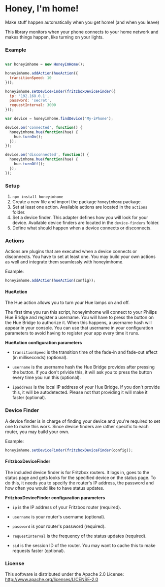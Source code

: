 
Honey, I'm home!
============

Make stuff happen automatically when you get home! (and when you leave)

This library monitors when your phone connects to your home network and makes things happen, like turning on your lights.

### Example
```javascript

var honeyimhome = new HoneyImHome();

honeyimhome.addAction(hueAction({
  transitionSpeed: 10
}));

honeyimhome.setDeviceFinder(fritzboxDeviceFinder({
  ip: '192.168.0.1',
  password: 'secret',
  requestInterval: 3000
}));

var device = honeyimhome.findDevice('My-iPhone');

device.on('connected', function() {
  honeyimhome.hue(function(hue) {
    hue.turnOn();
  });
});

device.on('disconnected', function() {
  honeyimhome.hue(function(hue) {
    hue.turnOff();
  });
});

```

### Setup
1. `npm install honeyimhome`
2. Create a new file and import the package `honeyimhome` package.
3. Set at least one action. Available actions are located in the `actions` folder.
4. Set a device finder. This adapter defines how you will look for your device. Available device finders are located in the `device-finders` folder.
5. Define what should happen when a device connects or disconnects.

### Actions
Actions are plugins that are executed when a device connects or disconnects. You have to set at least one. You may build your own actions as well and integrate them seamlessly with honeyimhome.

Example:
```javascript
honeyimhome.addAction(hueAction(config));
```

#### HueAction
The Hue action allows you to turn your Hue lamps on and off.

The first time you run this script, honeyimhome will connect to your Philips Hue Bridge and register a username. You will have to press the button on the Hue Bridge to authorize it. When this happens, a username hash will appear in your console. You can use that username in your configuration parameters to avoid having to register your app every time it runs.

**HueAction configuration parameters**

* `transitionSpeed` is the transition time of the fade-in and fade-out effect (in milliseconds) (optional).

* `username` is the username hash the Hue Bridge provides after pressing the button. If you don't privide this, it will ask you to press the button every time you run this (optional).

* `ipaddress` is the local IP address of your Hue Bridge. If you don't provide this, it will be autodetected. Please not that providing it will make it faster (optional).


### Device Finder
A device finder is in charge of finding your device and you're required to set one to make this work. Since device finders are rather specific to each router, you may build your own.

Example:
```javascript
honeyimhome.setDeviceFinder(fritzboxDeviceFinder(config));
```

#### FritzboxDeviceFinder
The included device finder is for Fritzbox routers. It logs in, goes to the status page and gets looks for the specified device on the status page. To do this, it needs you to specify the router's IP address, the password and how often you would like to have status updates.

**FritzboxDeviceFinder configuration parameters**

* `ip` is the IP address of your Fritzbox router (required).

* `username` is your router's username (optional).

* `password` is your router's password (required).

* `requestInterval` is the frequency of the status updates (required).

* `sid` is the session ID of the router. You may want to cache this to make requests faster (optional).


### License
This software is distributed under the Apache 2.0 License: http://www.apache.org/licenses/LICENSE-2.0
